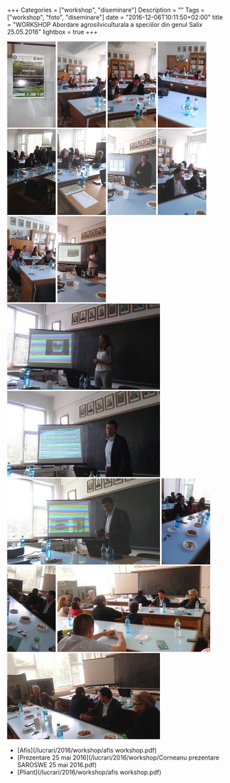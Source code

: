 +++
Categories = ["workshop", "diseminare"]
Description = ""
Tags = ["workshop", "foto", "diseminare"]
date = "2016-12-06T10:11:50+02:00"
title = "WORKSHOP Abordare agrosilviculturala a speciilor din genul Salix 25.05.2016"
lightbox = true
+++

<a href="/photos/2016/20160525_140657.jpg" title="" data-lightbox="set1" data-title="1"><img src="/photos/2016/thumb_20160525_140657.jpg" alt=""></a>
<a href="/photos/2016/20160525_140703.jpg" title="" data-lightbox="set1"> <img src="/photos/2016/thumb_20160525_140703.jpg" alt=""></a>
<a href="/photos/2016/20160525_140710.jpg" title="" data-lightbox="set1"> <img src="/photos/2016/thumb_20160525_140710.jpg" alt=""></a>
<a href="/photos/2016/20160525_140718.jpg" title="" data-lightbox="set1"> <img src="/photos/2016/thumb_20160525_140718.jpg" alt=""></a>
<a href="/photos/2016/20160525_141001.jpg" title="" data-lightbox="set1"> <img src="/photos/2016/thumb_20160525_141001.jpg" alt=""></a>
<a href="/photos/2016/20160525_141023.jpg" title="" data-lightbox="set1"> <img src="/photos/2016/thumb_20160525_141023.jpg" alt=""></a>
<a href="/photos/2016/20160525_143154.jpg" title="" data-lightbox="set1"> <img src="/photos/2016/thumb_20160525_143154.jpg" alt=""></a>
<a href="/photos/2016/20160525_143520.jpg" title="" data-lightbox="set1"> <img src="/photos/2016/thumb_20160525_143520.jpg" alt=""></a>
<a href="/photos/2016/20160525_143530.jpg" title="" data-lightbox="set1"> <img src="/photos/2016/thumb_20160525_143530.jpg" alt=""></a>
<a href="/photos/2016/20160525_144455.jpg" title="" data-lightbox="set1"> <img src="/photos/2016/thumb_20160525_144455.jpg" alt=""></a>
<a href="/photos/2016/20160525_144940.jpg" title="" data-lightbox="set1"> <img src="/photos/2016/thumb_20160525_144940.jpg" alt=""></a>
<a href="/photos/2016/20160525_151312.jpg" title="" data-lightbox="set1"> <img src="/photos/2016/thumb_20160525_151312.jpg" alt=""></a>
<a href="/photos/2016/20160525_151937.jpg" title="" data-lightbox="set1"> <img src="/photos/2016/thumb_20160525_151937.jpg" alt=""></a>
<a href="/photos/2016/20160525_155455.jpg" title="" data-lightbox="set1"> <img src="/photos/2016/thumb_20160525_155455.jpg" alt=""></a>
<a href="/photos/2016/20160525_155505.jpg" title="" data-lightbox="set1"> <img src="/photos/2016/thumb_20160525_155505.jpg" alt=""></a>
<a href="/photos/2016/20160525_155542.jpg" title="" data-lightbox="set1"> <img src="/photos/2016/thumb_20160525_155542.jpg" alt=""></a>
<a href="/photos/2016/20160525_155555.jpg" title="" data-lightbox="set1"> <img src="/photos/2016/thumb_20160525_155555.jpg" alt=""></a>


* [Afis](/lucrari/2016/workshop/afis workshop.pdf)
* [Prezentare 25 mai 2016](/lucrari/2016/workshop/Corneanu prezentare SAROSWE 25 mai 2016.pdf)
* [Pliant](/lucrari/2016/workshop/afis workshop.pdf)
